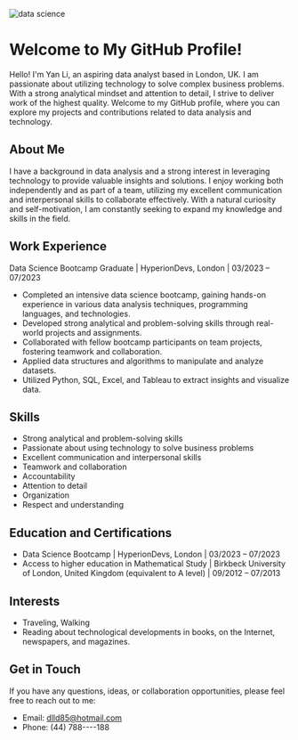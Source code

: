 ![data science](https://github.com/dlld8523/dlld8523/assets/136980403/bb2b828c-e8eb-4c51-9b8c-715b3fb78b21)

# Welcome to My GitHub Profile!
 
Hello! I'm Yan Li, an aspiring data analyst based in London, UK. I am passionate about utilizing technology to solve complex business problems. With a strong analytical mindset and attention to detail, I strive to deliver work of the highest quality. Welcome to my GitHub profile, where you can explore my projects and contributions related to data analysis and technology.
## About Me
I have a background in data analysis and a strong interest in leveraging technology to provide valuable insights and solutions. I enjoy working both independently and as part of a team, utilizing my excellent communication and interpersonal skills to collaborate effectively. With a natural curiosity and self-motivation, I am constantly seeking to expand my knowledge and skills in the field.
## Work Experience
Data Science Bootcamp Graduate | HyperionDevs, London | 03/2023 – 07/2023
*	Completed an intensive data science bootcamp, gaining hands-on experience in various data analysis techniques, programming languages, and technologies.
*	Developed strong analytical and problem-solving skills through real-world projects and assignments.
*	Collaborated with fellow bootcamp participants on team projects, fostering teamwork and collaboration.
*	Applied data structures and algorithms to manipulate and analyze datasets.
*	Utilized Python, SQL, Excel, and Tableau to extract insights and visualize data.
## Skills
*	Strong analytical and problem-solving skills
*	Passionate about using technology to solve business problems
*	Excellent communication and interpersonal skills
*	Teamwork and collaboration
*	Accountability
*	Attention to detail
*	Organization
*	Respect and understanding
## Education and Certifications
*	Data Science Bootcamp | HyperionDevs, London | 03/2023 – 07/2023
*	Access to higher education in Mathematical Study | Birkbeck University of London, United Kingdom (equivalent to A level) | 09/2012 – 07/2013
## Interests
*	Traveling, Walking
*	Reading about technological developments in books, on the Internet, newspapers, and magazines.
## Get in Touch
If you have any questions, ideas, or collaboration opportunities, please feel free to reach out to me:
*	Email: dlld85@hotmail.com
*	Phone: (44) 788----188
